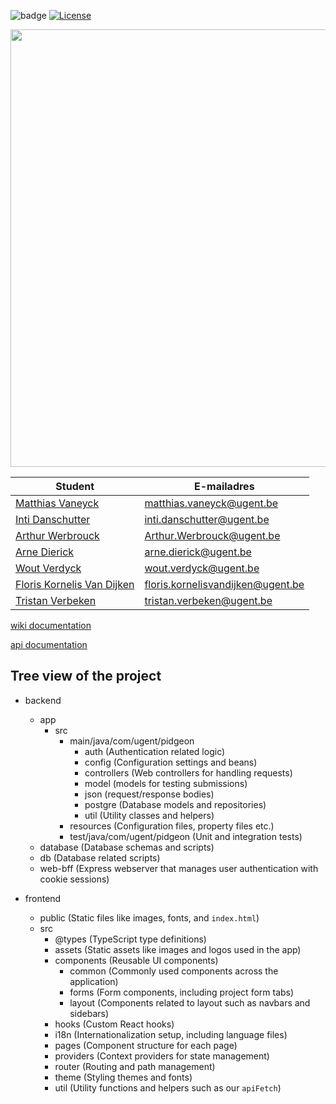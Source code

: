![badge](https://github.com/SELab-2/UGent-6/actions/workflows/backend_testing.yaml/badge.svg)
[![License](https://img.shields.io/badge/license-MIT-blue.svg)](LICENSE)

<img src="https://github.com/SELab-2/UGent-6/assets/15960534/bf16e825-2d96-46af-8dc0-12ec03ba545b" width="700">



| Student                                            | E-mailadres                 |
----------------------------------------------------|-----------------------------|
| [Matthias Vaneyck](https://github.com/Matthias-VE)           |  matthias.vaneyck@ugent.be       |
| [Inti Danschutter](https://github.com/Aqua-sc)       |  inti.danschutter@ugent.be    |
| [Arthur Werbrouck](https://github.com/AWerbrouck)  | Arthur.Werbrouck@ugent.be            |
| [Arne Dierick](https://github.com/arnedierick) |  arne.dierick@ugent.be  |
| [Wout  Verdyck](https://github.com/usserwoutV2)       |  wout.verdyck@ugent.be |
| [Floris Kornelis Van Dijken](https://github.com/badduck32)    |   floris.kornelisvandijken@ugent.be  |
| [Tristan Verbeken](https://github.com/TR1VER)       |  tristan.verbeken@ugent.be|


[wiki documentation](https://github.com/SELab-2/UGent-6/wiki)

[api documentation](https://apidog.com/apidoc/project-467959)
## Tree view of the project

- backend
  - app
    - src
      - main/java/com/ugent/pidgeon
        - auth (Authentication related logic)
        - config (Configuration settings and beans)
        - controllers (Web controllers for handling requests)
        - model (models for testing submissions)
        - json (request/response bodies)
        - postgre (Database models and repositories)
        - util (Utility classes and helpers)
      - resources (Configuration files, property files etc.)
      - test/java/com/ugent/pidgeon (Unit and integration tests)
  - database (Database schemas and scripts)
  - db (Database related scripts)
  - web-bff (Express webserver that manages user authentication with cookie sessions)

- frontend
  - public (Static files like images, fonts, and `index.html`)
  - src
    - @types (TypeScript type definitions)
    - assets (Static assets like images and logos used in the app)
    - components (Reusable UI components)
      - common (Commonly used components across the application)
      - forms (Form components, including project form tabs)
      - layout (Components related to layout such as navbars and sidebars)
    - hooks (Custom React hooks)
    - i18n (Internationalization setup, including language files)
    - pages (Component structure for each page)
    - providers (Context providers for state management)
    - router (Routing and path management)
    - theme (Styling themes and fonts)
    - util (Utility functions and helpers such as our `apiFetch`)

